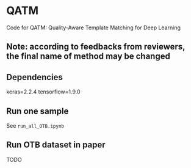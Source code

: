 # QATM
Code for QATM: Quality-Aware Template Matching for Deep Learning

## Note: according to feedbacks from reviewers, the final name of method may be changed

## Dependencies
keras=2.2.4
tensorflow=1.9.0

## Run one sample
See `run_all_OTB.ipynb`

## Run OTB dataset in paper
TODO
